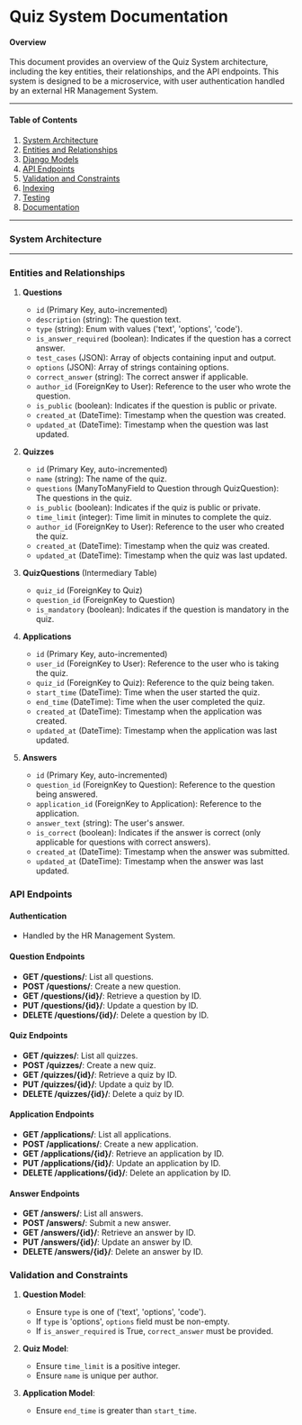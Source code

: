 # Quiz System Documentation

#### Overview
This document provides an overview of the Quiz System architecture, including the key entities, their relationships, and the API endpoints. This system is designed to be a microservice, with user authentication handled by an external HR Management System.

---

#### Table of Contents
1. [System Architecture](#system-architecture)
2. [Entities and Relationships](#entities-and-relationships)
3. [Django Models](#django-models)
4. [API Endpoints](#api-endpoints)
5. [Validation and Constraints](#validation-and-constraints)
6. [Indexing](#indexing)
7. [Testing](#testing)
8. [Documentation](#documentation)

---

### System Architecture

---

### Entities and Relationships

1. **Questions**
    - `id` (Primary Key, auto-incremented)
    - `description` (string): The question text.
    - `type` (string): Enum with values ('text', 'options', 'code').
    - `is_answer_required` (boolean): Indicates if the question has a correct answer.
    - `test_cases` (JSON): Array of objects containing input and output.
    - `options` (JSON): Array of strings containing options.
    - `correct_answer` (string): The correct answer if applicable.
    - `author_id` (ForeignKey to User): Reference to the user who wrote the question.
    - `is_public` (boolean): Indicates if the question is public or private.
    - `created_at` (DateTime): Timestamp when the question was created.
    - `updated_at` (DateTime): Timestamp when the question was last updated.

2. **Quizzes**
    - `id` (Primary Key, auto-incremented)
    - `name` (string): The name of the quiz.
    - `questions` (ManyToManyField to Question through QuizQuestion): The questions in the quiz.
    - `is_public` (boolean): Indicates if the quiz is public or private.
    - `time_limit` (integer): Time limit in minutes to complete the quiz.
    - `author_id` (ForeignKey to User): Reference to the user who created the quiz.
    - `created_at` (DateTime): Timestamp when the quiz was created.
    - `updated_at` (DateTime): Timestamp when the quiz was last updated.

3. **QuizQuestions** (Intermediary Table)
    - `quiz_id` (ForeignKey to Quiz)
    - `question_id` (ForeignKey to Question)
    - `is_mandatory` (boolean): Indicates if the question is mandatory in the quiz.

4. **Applications**
    - `id` (Primary Key, auto-incremented)
    - `user_id` (ForeignKey to User): Reference to the user who is taking the quiz.
    - `quiz_id` (ForeignKey to Quiz): Reference to the quiz being taken.
    - `start_time` (DateTime): Time when the user started the quiz.
    - `end_time` (DateTime): Time when the user completed the quiz.
    - `created_at` (DateTime): Timestamp when the application was created.
    - `updated_at` (DateTime): Timestamp when the application was last updated.

5. **Answers**
    - `id` (Primary Key, auto-incremented)
    - `question_id` (ForeignKey to Question): Reference to the question being answered.
    - `application_id` (ForeignKey to Application): Reference to the application.
    - `answer_text` (string): The user's answer.
    - `is_correct` (boolean): Indicates if the answer is correct (only applicable for questions with correct answers).
    - `created_at` (DateTime): Timestamp when the answer was submitted.
    - `updated_at` (DateTime): Timestamp when the answer was last updated.


### API Endpoints

#### Authentication
- Handled by the HR Management System.

#### Question Endpoints
- **GET /questions/**: List all questions.
- **POST /questions/**: Create a new question.
- **GET /questions/{id}/**: Retrieve a question by ID.
- **PUT /questions/{id}/**: Update a question by ID.
- **DELETE /questions/{id}/**: Delete a question by ID.

#### Quiz Endpoints
- **GET /quizzes/**: List all quizzes.
- **POST /quizzes/**: Create a new quiz.
- **GET /quizzes/{id}/**: Retrieve a quiz by ID.
- **PUT /quizzes/{id}/**: Update a quiz by ID.
- **DELETE /quizzes/{id}/**: Delete a quiz by ID.

#### Application Endpoints
- **GET /applications/**: List all applications.
- **POST /applications/**: Create a new application.
- **GET /applications/{id}/**: Retrieve an application by ID.
- **PUT /applications/{id}/**: Update an application by ID.
- **DELETE /applications/{id}/**: Delete an application by ID.

#### Answer Endpoints
- **GET /answers/**: List all answers.
- **POST /answers/**: Submit a new answer.
- **GET /answers/{id}/**: Retrieve an answer by ID.
- **PUT /answers/{id}/**: Update an answer by ID.
- **DELETE /answers/{id}/**: Delete an answer by ID.


### Validation and Constraints

1. **Question Model**:
    - Ensure `type` is one of ('text', 'options', 'code').
    - If `type` is 'options', `options` field must be non-empty.
    - If `is_answer_required` is True, `correct_answer` must be provided.

2. **Quiz Model**:
    - Ensure `time_limit` is a positive integer.
    - Ensure `name` is unique per author.

3. **Application Model**:
    - Ensure `end_time` is greater than `start_time`.
